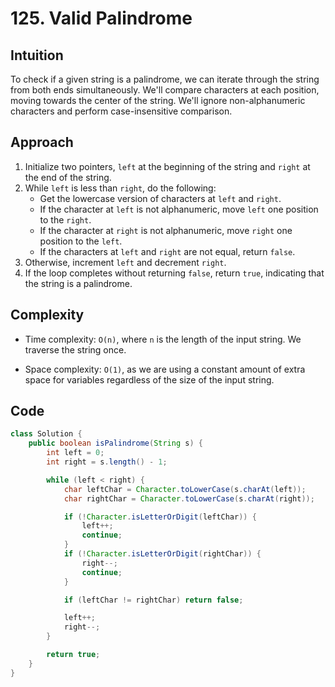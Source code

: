 # 125. Valid Palindrome

## Intuition

To check if a given string is a palindrome, we can iterate through the string from both ends simultaneously. We'll compare characters at each position, moving towards the center of the string. We'll ignore non-alphanumeric characters and perform case-insensitive comparison.

## Approach

1. Initialize two pointers, `left` at the beginning of the string and `right` at the end of the string.
2. While `left` is less than `right`, do the following:
   - Get the lowercase version of characters at `left` and `right`.
   - If the character at `left` is not alphanumeric, move `left` one position to the `right`.
   - If the character at `right` is not alphanumeric, move `right` one position to the `left`.
   - If the characters at `left` and `right` are not equal, return `false`.
3. Otherwise, increment `left` and decrement `right`.
4. If the loop completes without returning `false`, return `true`, indicating that the string is a palindrome.

## Complexity

- Time complexity: `O(n)`, where `n` is the length of the input string. We traverse the string once.

- Space complexity: `O(1)`, as we are using a constant amount of extra space for variables regardless of the size of the input string.

## Code

```java
class Solution {
    public boolean isPalindrome(String s) {
        int left = 0;
        int right = s.length() - 1;

        while (left < right) {
            char leftChar = Character.toLowerCase(s.charAt(left));
            char rightChar = Character.toLowerCase(s.charAt(right));

            if (!Character.isLetterOrDigit(leftChar)) {
                left++;
                continue;
            }
            if (!Character.isLetterOrDigit(rightChar)) {
                right--;
                continue;
            }

            if (leftChar != rightChar) return false;

            left++;
            right--;
        }

        return true;
    }
}
```
